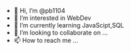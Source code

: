 - 👋 Hi, I’m @pb1104
- 👀 I’m interested in WebDev
- 🌱 I’m currently learning JavaScipt,SQL
- 💞️ I’m looking to collaborate on ...
- 📫 How to reach me ...

<!---
pb1104/pb1104 is a ✨ special ✨ repository because its `README.md` (this file) appears on your GitHub profile.
You can click the Preview link to take a look at your changes.
--->
